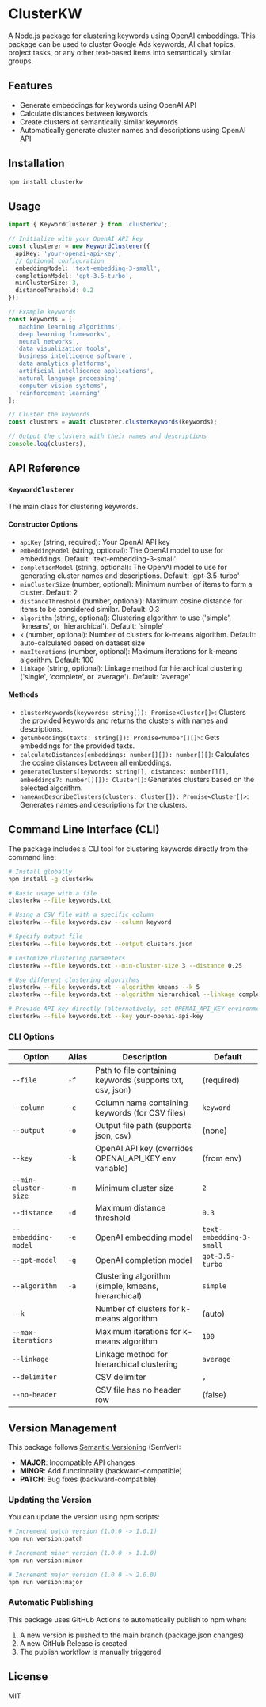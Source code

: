 # ClusterKW

A Node.js package for clustering keywords using OpenAI embeddings. This package can be used to cluster Google Ads keywords, AI chat topics, project tasks, or any other text-based items into semantically similar groups.

## Features

- Generate embeddings for keywords using OpenAI API
- Calculate distances between keywords
- Create clusters of semantically similar keywords
- Automatically generate cluster names and descriptions using OpenAI API

## Installation

```bash
npm install clusterkw
```

## Usage

```typescript
import { KeywordClusterer } from 'clusterkw';

// Initialize with your OpenAI API key
const clusterer = new KeywordClusterer({
  apiKey: 'your-openai-api-key',
  // Optional configuration
  embeddingModel: 'text-embedding-3-small',
  completionModel: 'gpt-3.5-turbo',
  minClusterSize: 3,
  distanceThreshold: 0.2
});

// Example keywords
const keywords = [
  'machine learning algorithms',
  'deep learning frameworks',
  'neural networks',
  'data visualization tools',
  'business intelligence software',
  'data analytics platforms',
  'artificial intelligence applications',
  'natural language processing',
  'computer vision systems',
  'reinforcement learning'
];

// Cluster the keywords
const clusters = await clusterer.clusterKeywords(keywords);

// Output the clusters with their names and descriptions
console.log(clusters);
```

## API Reference

### `KeywordClusterer`

The main class for clustering keywords.

#### Constructor Options

- `apiKey` (string, required): Your OpenAI API key
- `embeddingModel` (string, optional): The OpenAI model to use for embeddings. Default: 'text-embedding-3-small'
- `completionModel` (string, optional): The OpenAI model to use for generating cluster names and descriptions. Default: 'gpt-3.5-turbo'
- `minClusterSize` (number, optional): Minimum number of items to form a cluster. Default: 2
- `distanceThreshold` (number, optional): Maximum cosine distance for items to be considered similar. Default: 0.3
- `algorithm` (string, optional): Clustering algorithm to use ('simple', 'kmeans', or 'hierarchical'). Default: 'simple'
- `k` (number, optional): Number of clusters for k-means algorithm. Default: auto-calculated based on dataset size
- `maxIterations` (number, optional): Maximum iterations for k-means algorithm. Default: 100
- `linkage` (string, optional): Linkage method for hierarchical clustering ('single', 'complete', or 'average'). Default: 'average'

#### Methods

- `clusterKeywords(keywords: string[]): Promise<Cluster[]>`: Clusters the provided keywords and returns the clusters with names and descriptions.
- `getEmbeddings(texts: string[]): Promise<number[][]>`: Gets embeddings for the provided texts.
- `calculateDistances(embeddings: number[][]): number[][]`: Calculates the cosine distances between all embeddings.
- `generateClusters(keywords: string[], distances: number[][], embeddings?: number[][]): Cluster[]`: Generates clusters based on the selected algorithm.
- `nameAndDescribeClusters(clusters: Cluster[]): Promise<Cluster[]>`: Generates names and descriptions for the clusters.

## Command Line Interface (CLI)

The package includes a CLI tool for clustering keywords directly from the command line:

```bash
# Install globally
npm install -g clusterkw

# Basic usage with a file
clusterkw --file keywords.txt

# Using a CSV file with a specific column
clusterkw --file keywords.csv --column keyword

# Specify output file
clusterkw --file keywords.txt --output clusters.json

# Customize clustering parameters
clusterkw --file keywords.txt --min-cluster-size 3 --distance 0.25

# Use different clustering algorithms
clusterkw --file keywords.txt --algorithm kmeans --k 5
clusterkw --file keywords.txt --algorithm hierarchical --linkage complete

# Provide API key directly (alternatively, set OPENAI_API_KEY environment variable)
clusterkw --file keywords.txt --key your-openai-api-key
```

### CLI Options

| Option | Alias | Description | Default |
|--------|-------|-------------|---------|
| `--file` | `-f` | Path to file containing keywords (supports txt, csv, json) | (required) |
| `--column` | `-c` | Column name containing keywords (for CSV files) | `keyword` |
| `--output` | `-o` | Output file path (supports json, csv) | (none) |
| `--key` | `-k` | OpenAI API key (overrides OPENAI_API_KEY env variable) | (from env) |
| `--min-cluster-size` | `-m` | Minimum cluster size | `2` |
| `--distance` | `-d` | Maximum distance threshold | `0.3` |
| `--embedding-model` | `-e` | OpenAI embedding model | `text-embedding-3-small` |
| `--gpt-model` | `-g` | OpenAI completion model | `gpt-3.5-turbo` |
| `--algorithm` | `-a` | Clustering algorithm (simple, kmeans, hierarchical) | `simple` |
| `--k` | | Number of clusters for k-means algorithm | (auto) |
| `--max-iterations` | | Maximum iterations for k-means algorithm | `100` |
| `--linkage` | | Linkage method for hierarchical clustering | `average` |
| `--delimiter` | | CSV delimiter | `,` |
| `--no-header` | | CSV file has no header row | (false) |

## Version Management

This package follows [Semantic Versioning](https://semver.org/) (SemVer):

- **MAJOR**: Incompatible API changes
- **MINOR**: Add functionality (backward-compatible)
- **PATCH**: Bug fixes (backward-compatible)

### Updating the Version

You can update the version using npm scripts:

```bash
# Increment patch version (1.0.0 -> 1.0.1)
npm run version:patch

# Increment minor version (1.0.0 -> 1.1.0)
npm run version:minor

# Increment major version (1.0.0 -> 2.0.0)
npm run version:major
```

### Automatic Publishing

This package uses GitHub Actions to automatically publish to npm when:

1. A new version is pushed to the main branch (package.json changes)
2. A new GitHub Release is created
3. The publish workflow is manually triggered

## License

MIT